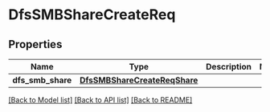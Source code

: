 # DfsSMBShareCreateReq

## Properties
Name | Type | Description | Notes
------------ | ------------- | ------------- | -------------
**dfs_smb_share** | [**DfsSMBShareCreateReqShare**](DfsSMBShareCreateReqShare.md) |  | 

[[Back to Model list]](../README.md#documentation-for-models) [[Back to API list]](../README.md#documentation-for-api-endpoints) [[Back to README]](../README.md)


